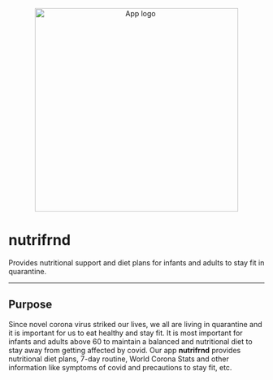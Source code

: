 <p align="center">
  <img style="border-width: 0" width="400" height="400" src="https://user-images.githubusercontent.com/53803245/109621486-08865e80-7b61-11eb-8546-746c1c794b53.png" alt=" App logo">
</p>

# nutrifrnd

Provides nutritional support and diet plans for infants and adults to stay fit in quarantine.

---

## Purpose
Since novel corona virus striked our lives, we all are living in quarantine and it is important for us to eat healthy and stay fit. It is most important for infants and adults above 60 to maintain a balanced and nutritional diet to stay away from getting affected by covid. Our app **nutrifrnd** provides nutritional diet plans, 7-day routine, World Corona Stats and other information like symptoms of covid and precautions to stay fit, etc.
